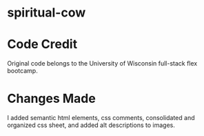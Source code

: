 # spiritual-cow

# Code Credit
Original code belongs to the University of Wisconsin full-stack flex bootcamp.

# Changes Made
I added semantic html elements, css comments, consolidated and organized css sheet, and added alt descriptions to images.
